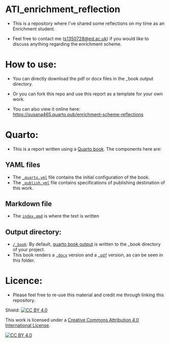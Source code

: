 # ATI_enrichment_reflection
- This is a repository where I've shared some reflections on my time as an Enrichment student.

- Feel free to contact me (s1350728@ed.ac.uk) if you would like to discuss anything regarding the enrichment scheme.

# How to use:
- You can directly download the pdf or docx files in the _book output directory.

- Or you can fork this repo and use this report as a template for your own work.

- You can also view it online here: https://susana465.quarto.pub/enrichment-scheme-reflections

# Quarto:

- This is a report written using a [Quarto book](https://quarto.org/docs/books/). The components here are:

## YAML files

- The [`_quarto.yml`](_quarto.yml) file contains the initial configuration of the book.
- The [`_publish.yml`](_publish.yml) file contains specifications of publishing destination of this work.

## Markdown file
- The [`index.qmd`](index.qmdl) is where the text is written

## Output directory:

- [`/_book`](/_book/): By default, [quarto book output](https://quarto.org/docs/books/book-output.html) is written to the _book directory of your project. 
- This book renders a [`.docx`](/_book/Enrichment-scheme-reflections.docx) version and a [`.pdf`](/_book/Enrichment-scheme-reflections.pdf) version, as can be seen in this folder.

# Licence:

- Please feel free to re-use this material and credit me through linking this repository.

Shield: [![CC BY 4.0][cc-by-shield]][cc-by]

This work is licensed under a
[Creative Commons Attribution 4.0 International License][cc-by].

[![CC BY 4.0][cc-by-image]][cc-by]

[cc-by]: http://creativecommons.org/licenses/by/4.0/
[cc-by-image]: https://i.creativecommons.org/l/by/4.0/88x31.png
[cc-by-shield]: https://img.shields.io/badge/License-CC%20BY%204.0-lightgrey.svg
